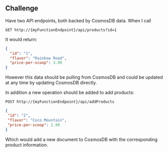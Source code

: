 ﻿## ChallengeHave two API endpoints, both backed by CosmosDB data.  When I call```GET http://{myFunctionEndpoint}/api/products?id=1```It would return:```json{  "id": "1",  "flavor": "Rainbow Road",  "price-per-scoop": 3.99}```However this data should be pulling from CosmosDB and could be updated at any time by updating CosmosDB directly.In addition a new operation should be added to add products:```POST http://{myFunctionEndpoint}/api/addProducts``````json{ "id": "2", "flavor": "Coco Mountain", "price-per-scoop": 2.99}```Which would add a new document to CosmosDB with the corresponding product information.